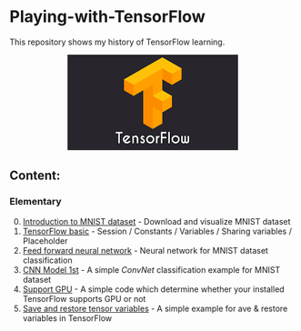 # Playing-with-TensorFlow
This repository shows my history of TensorFlow learning.

<p align="center">
  <img src="./Logo.png?raw=true" alt="Logo"/>
</p>

## Content:
### Elementary
00. [Introduction to MNIST dataset](https://github.com/ahkarami/Playing-with-TensorFlow/blob/master/00_MNISTDataset.py) - Download and visualize MNIST dataset
01. [TensorFlow basic](https://github.com/ahkarami/Playing-with-TensorFlow/blob/master/01_TensorFlowBasic.py) - Session / Constants / Variables / Sharing variables / Placeholder 
02. [Feed forward neural network](https://github.com/ahkarami/Playing-with-TensorFlow/blob/master/02_FeedForwardNeuralNetwork.py) - Neural network for MNIST dataset classification
03. [CNN Model 1st](https://github.com/ahkarami/Playing-with-TensorFlow/blob/master/03_CNN1.py) - A simple _ConvNet_ classification example for MNIST dataset
04. [Support GPU](https://github.com/ahkarami/Playing-with-TensorFlow/blob/master/04_SupportGPU.py) - A simple code which determine whether your installed TensorFlow supports GPU or not  
05. [Save and restore tensor variables](https://github.com/ahkarami/Playing-with-TensorFlow/blob/master/05_SaveRestoreModel.py) - A simple example for ave & restore variables in TensorFlow
